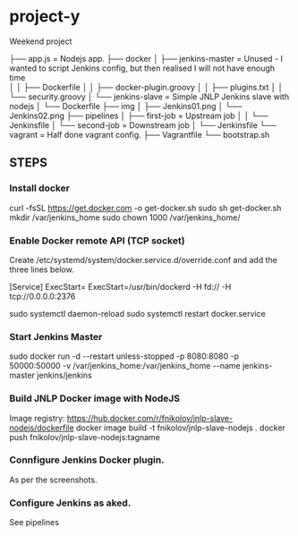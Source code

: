 # project-y
Weekend project

├── app.js  			          = Nodejs app.
├── docker
│   ├── jenkins-master	   	= Unused - I wanted to script Jenkins config, but then realised I will not have enough time  
│   │   ├── Dockerfile
│   │   ├── docker-plugin.groovy
│   │   ├── plugins.txt
│   │   └── security.groovy
│   └── jenkins-slave 		   = Simple JNLP Jenkins slave with nodejs
│       └── Dockerfile
├── img
│   ├── Jenkins01.png
│   └── Jenkins02.png
├── pipelines
│   ├── first-job 		      = Upstream job
│   │   └── Jenkinsfile
│   └── second-job 		      = Downstream job
│       └── Jenkinsfile
└── vagrant 			          = Half done vagrant config.
    ├── Vagrantfile
    └── bootstrap.sh


## STEPS ##

### Install docker 
curl -fsSL https://get.docker.com -o get-docker.sh
sudo sh get-docker.sh
mkdir /var/jenkins_home
sudo chown 1000 /var/jenkins_home/


### Enable Docker remote API (TCP socket)
Create  /etc/systemd/system/docker.service.d/override.conf and add the three lines below.

[Service]
ExecStart=
ExecStart=/usr/bin/dockerd -H fd:// -H tcp://0.0.0.0:2376

sudo systemctl daemon-reload
sudo systemctl restart docker.service

### Start Jenkins Master
sudo docker run -d --restart unless-stopped -p 8080:8080 -p 50000:50000 -v /var/jenkins_home:/var/jenkins_home --name jenkins-master jenkins/jenkins


### Build JNLP Docker image with NodeJS
Image registry: https://hub.docker.com/r/fnikolov/jnlp-slave-nodejs/dockerfile
docker image build -t fnikolov/jnlp-slave-nodejs .
docker push fnikolov/jnlp-slave-nodejs:tagname

### Connfigure Jenkins Docker plugin.
As per the screenshots.


### Configure Jenkins as aked.
See pipelines 
